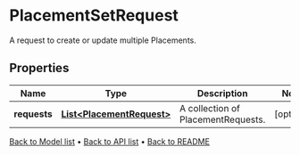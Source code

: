 

# PlacementSetRequest

A request to create or update multiple Placements.

## Properties

| Name | Type | Description | Notes |
|------------ | ------------- | ------------- | -------------|
|**requests** | [**List&lt;PlacementRequest&gt;**](PlacementRequest.md) | A collection of PlacementRequests. |  [optional] |



[Back to Model list](../README.md#documentation-for-models) &#8226; [Back to API list](../README.md#documentation-for-api-endpoints) &#8226; [Back to README](../README.md)


